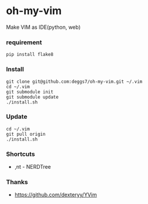 oh-my-vim
=========

Make VIM as IDE(python, web)

### requirement

```
pip install flake8
```

### Install

```
git clone git@github.com:deggs7/oh-my-vim.git ~/.vim
cd ~/.vim
git submodule init
git submodule update
./install.sh
```

### Update

```
cd ~/.vim
git pull origin
./install.sh
```

### Shortcuts

* ,nt - NERDTree



### Thanks

* https://github.com/dexteryy/YVim
